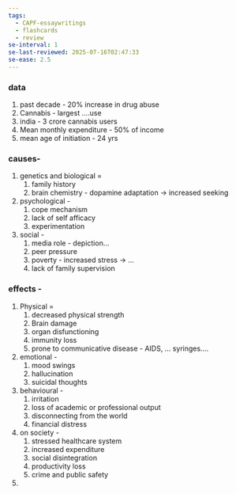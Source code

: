 ```yaml
---
tags:
  - CAPF-essaywritings
  - flashcards
  - review
se-interval: 1
se-last-reviewed: 2025-07-16T02:47:33
se-ease: 2.5
---
```

### data
1. past decade - 20% increase in drug abuse
2. Cannabis - largest ....use
3. india - 3 crore cannabis users
4. Mean monthly expenditure - 50% of income
5. mean age of initiation -  24 yrs

### causes- 
1. genetics and biological = 
	1. family history
	2. brain chemistry - dopamine adaptation -> increased seeking
2. psychological  - 
	1. cope mechanism
	2. lack of self afficacy
	3. experimentation
3. social - 
	1. media role - depiction...
	2. peer pressure
	3. poverty - increased stress -> ...
	4. lack of family supervision 
### effects - 
1. Physical = 
	1. decreased physical strength
	2. Brain damage
	3. organ disfunctioning
	4. immunity loss
	5. prone to communicative disease - AIDS, ... syringes....
2. emotional - 
	1. mood swings
	2. hallucination
	3. suicidal thoughts
3. behavioural - 
	1. irritation
	2. loss of academic or professional output
	3. disconnecting from the world
	4. financial distress
4. on society - 
	1. stressed healthcare system
	2. increased expenditure
	3. social disintegration 
	4. productivity loss
	5. crime and public safety
5. 